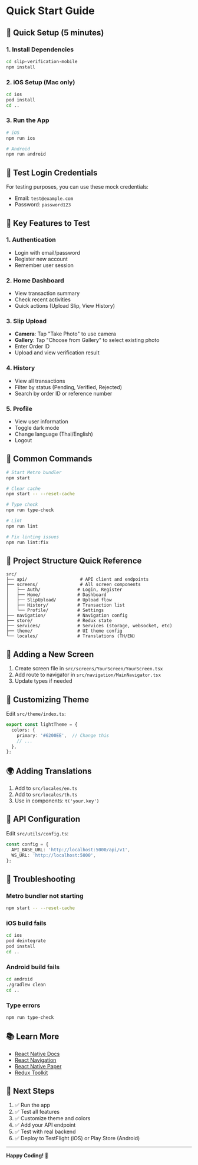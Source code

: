 # Quick Start Guide

## 🚀 Quick Setup (5 minutes)

### 1. Install Dependencies
```bash
cd slip-verification-mobile
npm install
```

### 2. iOS Setup (Mac only)
```bash
cd ios
pod install
cd ..
```

### 3. Run the App
```bash
# iOS
npm run ios

# Android
npm run android
```

## 📱 Test Login Credentials

For testing purposes, you can use these mock credentials:
- Email: `test@example.com`
- Password: `password123`

## 🎨 Key Features to Test

### 1. Authentication
- Login with email/password
- Register new account
- Remember user session

### 2. Home Dashboard
- View transaction summary
- Check recent activities
- Quick actions (Upload Slip, View History)

### 3. Slip Upload
- **Camera**: Tap "Take Photo" to use camera
- **Gallery**: Tap "Choose from Gallery" to select existing photo
- Enter Order ID
- Upload and view verification result

### 4. History
- View all transactions
- Filter by status (Pending, Verified, Rejected)
- Search by order ID or reference number

### 5. Profile
- View user information
- Toggle dark mode
- Change language (Thai/English)
- Logout

## 🔧 Common Commands

```bash
# Start Metro bundler
npm start

# Clear cache
npm start -- --reset-cache

# Type check
npm run type-check

# Lint
npm run lint

# Fix linting issues
npm run lint:fix
```

## 🎯 Project Structure Quick Reference

```
src/
├── api/                    # API client and endpoints
├── screens/                # All screen components
│   ├── Auth/              # Login, Register
│   ├── Home/              # Dashboard
│   ├── SlipUpload/        # Upload flow
│   ├── History/           # Transaction list
│   └── Profile/           # Settings
├── navigation/            # Navigation config
├── store/                 # Redux state
├── services/              # Services (storage, websocket, etc)
├── theme/                 # UI theme config
└── locales/               # Translations (TH/EN)
```

## 📝 Adding a New Screen

1. Create screen file in `src/screens/YourScreen/YourScreen.tsx`
2. Add route to navigator in `src/navigation/MainNavigator.tsx`
3. Update types if needed

## 🎨 Customizing Theme

Edit `src/theme/index.ts`:
```typescript
export const lightTheme = {
  colors: {
    primary: '#6200EE',  // Change this
    // ...
  },
};
```

## 🌍 Adding Translations

1. Add to `src/locales/en.ts`
2. Add to `src/locales/th.ts`
3. Use in components: `t('your.key')`

## 🔌 API Configuration

Edit `src/utils/config.ts`:
```typescript
const config = {
  API_BASE_URL: 'http://localhost:5000/api/v1',
  WS_URL: 'http://localhost:5000',
};
```

## 🐛 Troubleshooting

### Metro bundler not starting
```bash
npm start -- --reset-cache
```

### iOS build fails
```bash
cd ios
pod deintegrate
pod install
cd ..
```

### Android build fails
```bash
cd android
./gradlew clean
cd ..
```

### Type errors
```bash
npm run type-check
```

## 📚 Learn More

- [React Native Docs](https://reactnative.dev/docs/getting-started)
- [React Navigation](https://reactnavigation.org/)
- [React Native Paper](https://callstack.github.io/react-native-paper/)
- [Redux Toolkit](https://redux-toolkit.js.org/)

## 🎉 Next Steps

1. ✅ Run the app
2. ✅ Test all features
3. ✅ Customize theme and colors
4. ✅ Add your API endpoint
5. ✅ Test with real backend
6. ✅ Deploy to TestFlight (iOS) or Play Store (Android)

---

**Happy Coding! 🚀**
